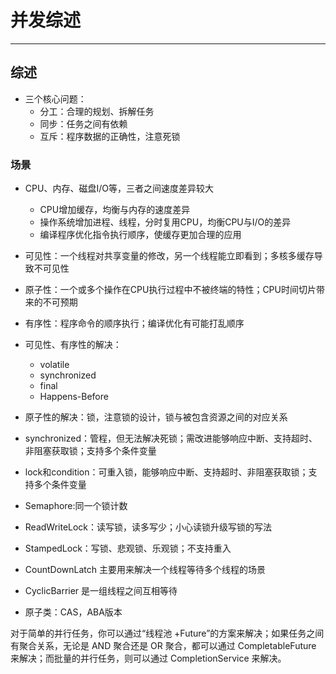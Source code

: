 # 并发综述

***

## 综述

- 三个核心问题：
  - 分工：合理的规划、拆解任务
  - 同步：任务之间有依赖
  - 互斥：程序数据的正确性，注意死锁

### 场景

- CPU、内存、磁盘I/O等，三者之间速度差异较大
  - CPU增加缓存，均衡与内存的速度差异
  - 操作系统增加进程、线程，分时复用CPU，均衡CPU与I/O的差异
  - 编译程序优化指令执行顺序，使缓存更加合理的应用

- 可见性：一个线程对共享变量的修改，另一个线程能立即看到；多核多缓存导致不可见性
- 原子性：一个或多个操作在CPU执行过程中不被终端的特性；CPU时间切片带来的不可预期
- 有序性：程序命令的顺序执行；编译优化有可能打乱顺序

- 可见性、有序性的解决：
  - volatile
  - synchronized
  - final
  - Happens-Before
- 原子性的解决：锁，注意锁的设计，锁与被包含资源之间的对应关系

- synchronized：管程，但无法解决死锁；需改进能够响应中断、支持超时、非阻塞获取锁；支持多个条件变量
- lock和condition：可重入锁，能够响应中断、支持超时、非阻塞获取锁；支持多个条件变量
- Semaphore:同一个锁计数
- ReadWriteLock：读写锁，读多写少；小心读锁升级写锁的写法
- StampedLock：写锁、悲观锁、乐观锁；不支持重入
- CountDownLatch 主要用来解决一个线程等待多个线程的场景
- CyclicBarrier 是一组线程之间互相等待

- 原子类：CAS，ABA版本

对于简单的并行任务，你可以通过“线程池 +Future”的方案来解决；如果任务之间有聚合关系，无论是 AND 聚合还是 OR 聚合，都可以通过 CompletableFuture 来解决；而批量的并行任务，则可以通过 CompletionService 来解决。